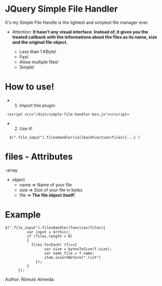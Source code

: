 # JQuery Simple File Handler
It's my Simple File Handle is the lightest and simplest file manager ever.

* Attention: **It hasn't any visual interface. Instead of, it gives you the treated callback with the informations about the files as its name, size and the original file object.**

  - Less than 1 KByte!
  - Fast
  - Allow multiple files!
  - Simple!

# How to use!

  - 1) Import this plugin:
   ```
    <script src="/dist/simple-file-handler-min.js"></script>
   ```
  - 2) Use it!
```
  $(".file_input").filesHandler(callbackFunction(files){...} )
```

# files - Attributes

-array
 - object
   -  name => Name of your file
   -  size => Size of your file in bytes
   -  file => **The file object itself!**


 # Example
  ```
  $(".file_input").filesHandler(function(files){
            var input = $(this);
            if (files.length > 0)
            {
              files.forEach( (f)=>{
                    var size = bytesToSize(f.size);
                    var name_file = f.name;
                    item.insertBefore(".list")
                });
            }
        });
  ```

Author: Rômulo Almeida.
